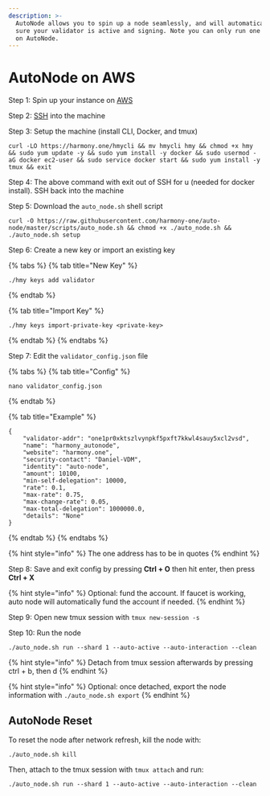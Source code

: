 ```yaml
---
description: >-
  AutoNode allows you to spin up a node seamlessly, and will automatically make
  sure your validator is active and signing. Note you can only run one bls key
  on AutoNode.
---
```


# AutoNode on AWS

Step 1: Spin up your instance on [AWS](first-time-setup/cloud-guides/aws.md)

Step 2: [SSH](https://docs.harmony.one/home/validators/first-time-setup/cloud-guides/aws#step-2-connecting-to-your-aws-instance) into the machine

Step 3: Setup the machine \(install CLI, Docker, and tmux\) 

```text
curl -LO https://harmony.one/hmycli && mv hmycli hmy && chmod +x hmy && sudo yum update -y && sudo yum install -y docker && sudo usermod -aG docker ec2-user && sudo service docker start && sudo yum install -y tmux && exit
```

Step 4: The above command with exit out of SSH for u \(needed for docker install\). SSH back into the machine

Step 5: Download the `auto_node.sh` shell script

```text
curl -O https://raw.githubusercontent.com/harmony-one/auto-node/master/scripts/auto_node.sh && chmod +x ./auto_node.sh && ./auto_node.sh setup
```

Step 6: Create a new key or import an existing key

{% tabs %}
{% tab title="New Key" %}
```text
./hmy keys add validator
```
{% endtab %}

{% tab title="Import Key" %}
```
./hmy keys import-private-key <private-key>
```
{% endtab %}
{% endtabs %}

Step 7: Edit the `validator_config.json` file

{% tabs %}
{% tab title="Config" %}
```text
nano validator_config.json
```
{% endtab %}

{% tab title="Example" %}
```
{
    "validator-addr": "one1pr0xktszlvynpkf5pxft7kkwl4sauy5xcl2vsd",
    "name": "harmony_autonode",
    "website": "harmony.one",
    "security-contact": "Daniel-VDM",
    "identity": "auto-node",
    "amount": 10100,
    "min-self-delegation": 10000,
    "rate": 0.1,
    "max-rate": 0.75,
    "max-change-rate": 0.05,
    "max-total-delegation": 1000000.0,
    "details": "None"
}
```
{% endtab %}
{% endtabs %}

{% hint style="info" %}
The one address has to be in quotes
{% endhint %}

Step 8: Save and exit config by pressing **Ctrl + O** then hit enter, then press **Ctrl + X**

{% hint style="info" %}
Optional: fund the account. If faucet is working, auto node will automatically fund the account if needed.
{% endhint %}

Step 9: Open new tmux session with `tmux new-session -s`  

Step 10: Run the node

```text
./auto_node.sh run --shard 1 --auto-active --auto-interaction --clean
```

{% hint style="info" %}
Detach from tmux session afterwards by pressing ctrl + b, then d 
{% endhint %}

{% hint style="info" %}
Optional: once detached, export the node information with `./auto_node.sh export`
{% endhint %}

## AutoNode Reset 

To reset the node after network refresh, kill the node with: 

```text
./auto_node.sh kill
```

Then, attach to the tmux session with `tmux attach` and run:

```text
./auto_node.sh run --shard 1 --auto-active --auto-interaction --clean
```

